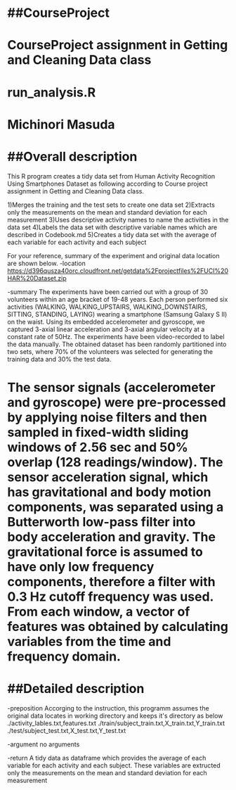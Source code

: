 ##CourseProject
=============

CourseProject assignment in Getting and Cleaning Data class
==================================================================
run_analysis.R
==================================================================
Michinori Masuda
==================================================================

##Overall description
====================

This R program creates a tidy data set from Human Activity Recognition Using Smartphones Dataset as following according to Course project assignment in Getting and Cleaning Data class.

1)Merges the training and the test sets to create one data set
2)Extracts only the measurements on the mean and standard deviation for each measurement
3)Uses descriptive activity names to name the activities in the data set
4)Labels the data set with descriptive variable names which are described in Codebook.md 
5)Creates a tidy data set with the average of each variable for each activity and each subject


For your reference, summary of the experiment and original data location are shown below.
-location
https://d396qusza40orc.cloudfront.net/getdata%2Fprojectfiles%2FUCI%20HAR%20Dataset.zip

-summary
The experiments have been carried out with a group of 30 volunteers within an age bracket of 19-48 years. 
Each person performed six activities (WALKING, WALKING_UPSTAIRS, WALKING_DOWNSTAIRS, SITTING, STANDING, LAYING) wearing a smartphone (Samsung Galaxy S II) on the waist. 
Using its embedded accelerometer and gyroscope, we captured 3-axial linear acceleration and 3-axial angular velocity at a constant rate of 50Hz. 
The experiments have been video-recorded to label the data manually. 
The obtained dataset has been randomly partitioned into two sets, where 70% of the volunteers was selected for generating the training data and 30% the test data. 

The sensor signals (accelerometer and gyroscope) were pre-processed by applying noise filters and then sampled in fixed-width sliding windows of 2.56 sec and 50% overlap (128 readings/window). 
The sensor acceleration signal, which has gravitational and body motion components, was separated using a Butterworth low-pass filter into body acceleration and gravity. 
The gravitational force is assumed to have only low frequency components, therefore a filter with 0.3 Hz cutoff frequency was used. 
From each window, a vector of features was obtained by calculating variables from the time and frequency domain.
==================================================================

##Detailed description
====================
-preposition
Accorging to the instruction, 
this programm assumes the original data locates in working directory and keeps it's directory as below
./activity_lables.txt,features.txt 
./train/subject_train.txt,X_train.txt,Y_train.txt
./test/subject_test.txt,X_test.txt,Y_test.txt

-argument
no arguments

-return
A tidy data as dataframe which provides the average of each variable for each activity and each subject.
These variables are extructed only the measurements on the mean and standard deviation for each measurement
